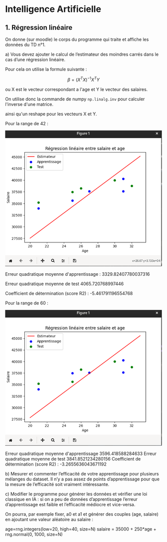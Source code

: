 
# Intelligence Artificielle 

## 1. Régression linéaire

On donne (sur moodle) le corps du programme qui traite et affiche les données du TD n°1.

a) Vous devez ajouter le calcul de l’estimateur des moindres carrés dans le cas d’une régression linéaire.

Pour cela on utilise la formule suivante :

$$ \beta = (X^T X)^{-1} X^T Y $$

ou X est le vecteur correspondant a l'age et Y le vecteur des salaires.

On utilise donc la commande de numpy `np.linalg.inv` pour calculer l'inverse d'une matrice.

ainsi qu'un reshape pour les vecteurs X et Y.

Pour la range de 42 : 

![image](42.png)

Erreur quadratique moyenne  d'apprentissage :  3329.82407780037316

Erreur quadratique moyenne de test  4065.720768997446

Coefficient de détermination (score R2) :  -5.461791196554768

Pour la range de 60 :

![image](60.png)

Erreur quadratique moyenne d'apprentissage  3596.418588284633
Erreur quadratique moyenne de test  3841.8521234280156
Coefficient de détermination (score R2) :  -3.2655636043671192


b) Mesurer et commenter l’efficacité de votre apprentissage pour plusieurs mélanges du dataset. Il n’y a pas assez de points d’apprentissage pour que la mesure de l’efficacité soit vraiment
intéressante.



c) Modifier le programme pour générer les données et vérifier une loi classique en IA : si on a peu de données d’apprentissage l’erreur d’apprentissage est faible et l’efficacité médiocre et vice-versa.

On pourra, par exemple fixer, a0 et a1 et générer des couples (age, salaire) en ajoutant une valeur
aléatoire au salaire :

age=rng.integers(low=20, high=40, size=N)
salaire = 35000 + 250*age + rng.normal(0, 1000, size=N)
